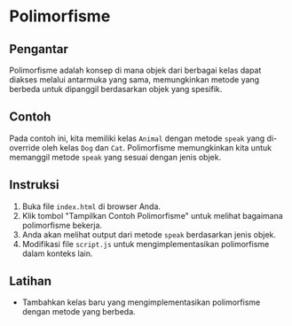 # Polimorfisme

## Pengantar
Polimorfisme adalah konsep di mana objek dari berbagai kelas dapat diakses melalui antarmuka yang sama, memungkinkan metode yang berbeda untuk dipanggil berdasarkan objek yang spesifik.

## Contoh
Pada contoh ini, kita memiliki kelas `Animal` dengan metode `speak` yang di-override oleh kelas `Dog` dan `Cat`. Polimorfisme memungkinkan kita untuk memanggil metode `speak` yang sesuai dengan jenis objek.

## Instruksi
1. Buka file `index.html` di browser Anda.
2. Klik tombol "Tampilkan Contoh Polimorfisme" untuk melihat bagaimana polimorfisme bekerja.
3. Anda akan melihat output dari metode `speak` berdasarkan jenis objek.
4. Modifikasi file `script.js` untuk mengimplementasikan polimorfisme dalam konteks lain.

## Latihan
- Tambahkan kelas baru yang mengimplementasikan polimorfisme dengan metode yang berbeda.
